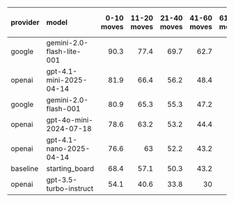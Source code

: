 | provider   | model                     |   0-10 moves |   11-20 moves |   21-40 moves |   41-60 moves |   61-80 moves |   81-100 moves |
|:-----------|:--------------------------|-------------:|--------------:|--------------:|--------------:|--------------:|---------------:|
| google     | gemini-2.0-flash-lite-001 |         90.3 |          77.4 |          69.7 |          62.7 |          58.9 |           52.3 |
| openai     | gpt-4.1-mini-2025-04-14   |         81.9 |          66.4 |          56.2 |          48.4 |          41.2 |           38.4 |
| google     | gemini-2.0-flash-001      |         80.9 |          65.3 |          55.3 |          47.2 |          37.9 |           35.7 |
| openai     | gpt-4o-mini-2024-07-18    |         78.6 |          63.2 |          53.2 |          44.4 |          37.3 |           35.5 |
| openai     | gpt-4.1-nano-2025-04-14   |         76.6 |          63   |          52.2 |          43.2 |          37.1 |           35.9 |
| baseline   | starting_board            |         68.4 |          57.1 |          50.3 |          43.2 |          37.7 |           35.7 |
| openai     | gpt-3.5-turbo-instruct    |         54.1 |          40.6 |          33.8 |          30   |          24.2 |           22.7 |